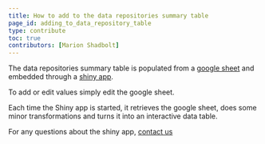```yaml
---
title: How to add to the data repositories summary table
page_id: adding_to_data_repository_table
type: contribute
toc: true
contributors: [Marion Shadbolt]
---
```


The data repositories summary table is populated from a [google sheet](https://docs.google.com/spreadsheets/d/1muhgZ8xppN8tnksa97P2jcS6zS9rHvvZw8LIhd3uOn4/edit#gid=0) and embedded through a [shiny app](https://marion-biocommons.shinyapps.io/field_guide_repo_table/).

To add or edit values simply edit the google sheet.

Each time the Shiny app is started, it retrieves the google sheet, does some minor transformations and turns it into an interactive data table.

For any questions about the shiny app, [contact us](mailto:marion@biocommons.org.au)
